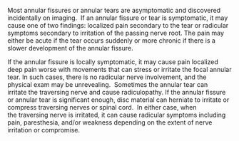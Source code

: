 Most annular fissures or annular tears are asymptomatic and discovered incidentally on imaging.  If an annular fissure or tear is symptomatic, it may cause one of two findings: localized pain secondary to the tear or radicular symptoms secondary to irritation of the passing nerve root. The pain may either be acute if the tear occurs suddenly or more chronic if there is a slower development of the annular fissure.

If the annular fissure is locally symptomatic, it may cause pain localized deep pain worse with movements that can stress or irritate the focal annular tear. In such cases, there is no radicular nerve involvement, and the physical exam may be unrevealing.  Sometimes the annular tear can irritate the traversing nerve and cause radiculopathy. If the annular fissure or annular tear is significant enough, disc material can herniate to irritate or compress traversing nerves or spinal cord.  In either case, when the traversing nerve is irritated, it can cause radicular symptoms including pain, paresthesia, and/or weakness depending on the extent of nerve irritation or compromise.